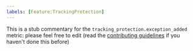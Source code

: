 ```yaml
---
labels: [Feature:TrackingProtection]
---
```


This is a stub commentary for the `tracking_protection.exception_added` metric: please feel free to edit (read the
[contributing guidelines](https://github.com/mozilla/glean-annotations/blob/main/CONTRIBUTING.md)
if you haven't done this before)
